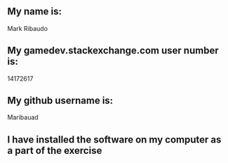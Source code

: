 
## My name is:
Mark Ribaudo

## My gamedev.stackexchange.com user number is:
14172617

## My github username is:
Maribauad

## I have installed the software on my computer as a part of the exercise
